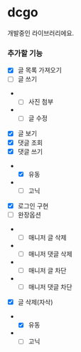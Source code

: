 # dcgo

개발중인 라이브러리에요.

### 추가할 기능
- [x] 글 목록 가져오기
- [ ] 글 쓰기
- - [ ] 사진 첨부
- - [ ] 글 수정
- [x] 글 보기
- [x] 댓글 조회
- [x] 댓글 쓰기
- - [x] 유동
- - [ ] 고닉
- [x] 로그인 구현
- [ ] 완장옵션 
- - [ ] 매니저 글 삭제
- - [ ] 매니저 댓글 삭제
- - [ ] 매니저 글 차단
- - [ ] 매니저 댓글 차단
- [x] 글 삭제(자삭)
- - [x] 유동
- - [ ] 고닉